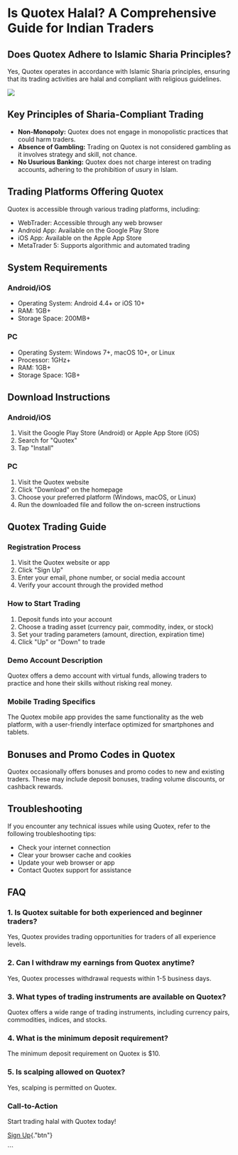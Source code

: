 # Is Quotex Halal? A Comprehensive Guide for Indian Traders

## Does Quotex Adhere to Islamic Sharia Principles?

Yes, Quotex operates in accordance with Islamic Sharia principles,
ensuring that its trading activities are halal and compliant with
religious guidelines.

[![](https://static.quotex.io/files/4_en/300_250.jpg)](https://traff.sbs/brokerqxlid)

## Key Principles of Sharia-Compliant Trading

-   **Non-Monopoly:** Quotex does not engage in monopolistic practices
    that could harm traders.
-   **Absence of Gambling:** Trading on Quotex is not considered
    gambling as it involves strategy and skill, not chance.
-   **No Usurious Banking:** Quotex does not charge interest on trading
    accounts, adhering to the prohibition of usury in Islam.

## Trading Platforms Offering Quotex

Quotex is accessible through various trading platforms, including:

-   WebTrader: Accessible through any web browser
-   Android App: Available on the Google Play Store
-   iOS App: Available on the Apple App Store
-   MetaTrader 5: Supports algorithmic and automated trading

## System Requirements

### Android/iOS

-   Operating System: Android 4.4+ or iOS 10+
-   RAM: 1GB+
-   Storage Space: 200MB+

### PC

-   Operating System: Windows 7+, macOS 10+, or Linux
-   Processor: 1GHz+
-   RAM: 1GB+
-   Storage Space: 1GB+

## Download Instructions

### Android/iOS

1.  Visit the Google Play Store (Android) or Apple App Store (iOS)
2.  Search for "Quotex"
3.  Tap "Install"

### PC

1.  Visit the Quotex website
2.  Click "Download" on the homepage
3.  Choose your preferred platform (Windows, macOS, or Linux)
4.  Run the downloaded file and follow the on-screen instructions

## Quotex Trading Guide

### Registration Process

1.  Visit the Quotex website or app
2.  Click "Sign Up"
3.  Enter your email, phone number, or social media account
4.  Verify your account through the provided method

### How to Start Trading

1.  Deposit funds into your account
2.  Choose a trading asset (currency pair, commodity, index, or stock)
3.  Set your trading parameters (amount, direction, expiration time)
4.  Click "Up" or "Down" to trade

### Demo Account Description

Quotex offers a demo account with virtual funds, allowing traders to
practice and hone their skills without risking real money.

### Mobile Trading Specifics

The Quotex mobile app provides the same functionality as the web
platform, with a user-friendly interface optimized for smartphones and
tablets.

## Bonuses and Promo Codes in Quotex

Quotex occasionally offers bonuses and promo codes to new and existing
traders. These may include deposit bonuses, trading volume discounts, or
cashback rewards.

## Troubleshooting

If you encounter any technical issues while using Quotex, refer to the
following troubleshooting tips:

-   Check your internet connection
-   Clear your browser cache and cookies
-   Update your web browser or app
-   Contact Quotex support for assistance

## FAQ

### 1. Is Quotex suitable for both experienced and beginner traders?

Yes, Quotex provides trading opportunities for traders of all experience
levels.

### 2. Can I withdraw my earnings from Quotex anytime?

Yes, Quotex processes withdrawal requests within 1-5 business days.

### 3. What types of trading instruments are available on Quotex?

Quotex offers a wide range of trading instruments, including currency
pairs, commodities, indices, and stocks.

### 4. What is the minimum deposit requirement?

The minimum deposit requirement on Quotex is \$10.

### 5. Is scalping allowed on Quotex?

Yes, scalping is permitted on Quotex.

### Call-to-Action

Start trading halal with Quotex today!

[Sign
Up](\%22https://broker-qx.pro/sign-up/?lid=1102511\%22){."btn"}

\`\`\`

